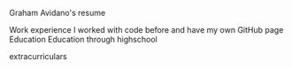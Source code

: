 Graham Avidano's resume

Work experience
I worked with code before and have my own GitHub page
Education
Education through highschool

extracurriculars
